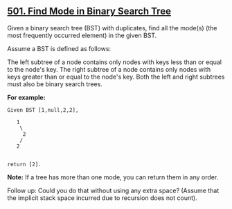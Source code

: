 ## [501. Find Mode in Binary Search Tree](https://leetcode.com/problems/find-mode-in-binary-search-tree/)

Given a binary search tree (BST) with duplicates, find all the mode(s) (the most frequently occurred element) in the given BST.

Assume a BST is defined as follows:

The left subtree of a node contains only nodes with keys less than or equal to the node's key.
The right subtree of a node contains only nodes with keys greater than or equal to the node's key.
Both the left and right subtrees must also be binary search trees.

**For example:**

```
Given BST [1,null,2,2],

   1
    \
     2
    /
   2


return [2].
```

**Note:** If a tree has more than one mode, you can return them in any order.

Follow up: Could you do that without using any extra space? (Assume that the implicit stack space incurred due to recursion does not count).
